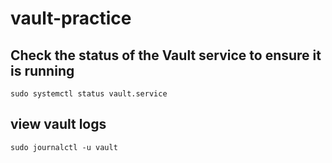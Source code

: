 # vault-practice

## Check the status of the Vault service to ensure it is running

`sudo systemctl status vault.service`

## view vault logs

`sudo journalctl -u vault`